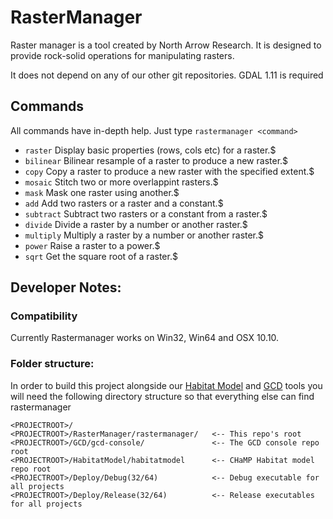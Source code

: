# RasterManager

Raster manager is a tool created by North Arrow Research. It is designed to provide rock-solid operations for manipulating rasters.

It does not depend on any of our other git repositories. GDAL 1.11 is required

## Commands

All commands have in-depth help. Just type `rastermanager <command>`

* `raster` Display basic properties (rows, cols etc) for a raster.$
* `bilinear` Bilinear resample of a raster to produce a new raster.$
* `copy` Copy a raster to produce a new raster with the specified extent.$
* `mosaic` Stitch two or more overlappint rasters.$
* `mask` Mask one raster using another.$
* `add` Add two rasters or a raster and a constant.$
* `subtract` Subtract two rasters or a constant from a raster.$
* `divide` Divide a raster by a number or another raster.$
* `multiply` Multiply a raster by a number or another raster.$
* `power` Raise a raster to a power.$
* `sqrt` Get the square root of a raster.$

## Developer Notes:

### Compatibility

Currently Rastermanager works on Win32, Win64 and OSX 10.10.

### Folder structure:

In order to build this project alongside our [Habitat Model](https://bitbucket.org/northarrowresearch/habitat-model-console) and [GCD](https://bitbucket.org/northarrowresearch/gcd-console) tools you will need the following directory structure so that everything else can find rastermanager

```
<PROJECTROOT>/
<PROJECTROOT>/RasterManager/rastermanager/   <-- This repo's root
<PROJECTROOT>/GCD/gcd-console/               <-- The GCD console repo root
<PROJECTROOT>/HabitatModel/habitatmodel      <-- CHaMP Habitat model repo root
<PROJECTROOT>/Deploy/Debug(32/64)            <-- Debug executable for all projects
<PROJECTROOT>/Deploy/Release(32/64)          <-- Release executables for all projects
```
